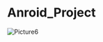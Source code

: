 # Anroid_Project

![Picture6](https://user-images.githubusercontent.com/72092057/94649506-6c86cb80-0312-11eb-8a16-283c30765960.png)
